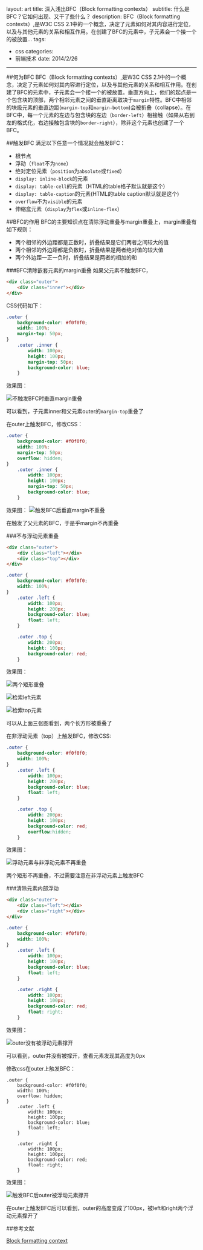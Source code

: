 layout: art
title: 深入浅出BFC（Block formatting contexts）
subtitle: 什么是BFC？它如何出现、又干了些什么？
description: BFC（Block formatting contexts）,是W3C CSS 2.1中的一个概念，决定了元素如何对其内容进行定位，以及与其他元素的关系和相互作用。在创建了BFC的元素中，子元素会一个接一个的被放置...
tags: 
- css
categories: 
- 前端技术
date: 2014/2/26
---

##何为BFC
BFC（Block formatting contexts）,是W3C CSS 2.1中的一个概念，决定了元素如何对其内容进行定位，以及与其他元素的关系和相互作用。在创建了BFC的元素中，子元素会一个接一个的被放置。垂直方向上，他们的起点是一个包含块的顶部，两个相邻元素之间的垂直距离取决于```margin```特性。BFC中相邻的块级元素的垂直边距(```margin-top```和```margin-bottom```)会被折叠（collapse）。在BFC中，每一个元素的左边与包含块的左边（```border-left```）相接触（如果从右到左的格式化，右边接触包含块的```border-right```），除非这个元素也创建了一个BFC。

##触发BFC
满足以下任意一个情况就会触发BFC：
* 根节点
* 浮动（```float```不为```none```）
* 绝对定位元素（```position```为```absolute```或```fixed```）
* ```display: inline-block```的元素
* ```display: table-cell```的元素（HTML的table格子默认就是这个）
* ```display: table-caption```的元素(HTML的table caption默认就是这个)
* ```overflow```不为```visible```的元素
* 伸缩盒元素（```display```为```flex```或```inline-flex```）

##BFC的作用
BFC的主要知识点在清除浮动重叠与margin重叠上，margin重叠有如下规则：
* 两个相邻的外边距都是正数时，折叠结果是它们两者之间较大的值
* 两个相邻的外边距都是负数时，折叠结果是两者绝对值的较大值
* 两个外边距一正一负时，折叠结果是两者的相加的和

###BFC清除嵌套元素的margin重叠
如果父元素不触发BFC，
```html
<div class="outer">
	<div class="inner"></div>
</div>
```
CSS代码如下：
```css
.outer {
	background-color: #f0f0f0;
	width: 100%;
	margin-top: 50px;
}
	.outer .inner {
		width: 100px;
		height: 100px;
		margin-top: 50px;
		background-color: blue;
	}
```

效果图：

![不触发BFC时垂直margin重叠](/img/BFC/1.png)

可以看到，子元素inner和父元素outer的```margin-top```重叠了

在outer上触发BFC，修改CSS：
```css
.outer {
	background-color: #f0f0f0;
	width: 100%;
	margin-top: 50px;
	overflow: hidden;
}
	.outer .inner {
		width: 100px;
		height: 100px;
		margin-top: 50px;
		background-color: blue;
	}
```

效果图：
![触发BFC后垂直margin不重叠](/img/BFC/2.png)

在触发了父元素的BFC，于是乎margin不再重叠

###不与浮动元素重叠
```html
<div class="outer">
	<div class="left"></div>
	<div class="top"></div>
</div>
```
```css
.outer {
	background-color: #f0f0f0;
	width: 100%;
}
	.outer .left {
		width: 100px;
		height: 200px;
		background-color: blue;
		float: left;
	}

	.outer .top {
		width: 200px;
		height: 100px;
		background-color: red;
	}
```

效果图：

![两个矩形重叠](/img/BFC/3.png)

![检索left元素](/img/BFC/4.png)

![检索top元素](/img/BFC/5.png)

可以从上面三张图看到，两个长方形被重叠了

在非浮动元素（top）上触发BFC，修改CSS:
```css
.outer {
	background-color: #f0f0f0;
	width: 100%;
}
	.outer .left {
		width: 100px;
		height: 200px;
		background-color: blue;
		float: left;
	}

	.outer .top {
		width: 200px;
		height: 100px;
		background-color: red;
		overflow:hidden;
	}
```

效果图：

![浮动元素与非浮动元素不再重叠](/img/BFC/6.png)

两个矩形不再重叠，不过需要注意在非浮动元素上触发BFC

###清除元素内部浮动
```html
<div class="outer">
	<div class="left"></div>
	<div class="right"></div>
</div>
```

```css
.outer {
	background-color: #f0f0f0;
	width: 100%;
}
	.outer .left {
		width: 100px;
		height: 100px;
		background-color: blue;
		float: left;
	}

	.outer .right {
		width: 100px;
		height: 100px;
		background-color: red;
		float: right;
	}
```
效果图：

![outer没有被浮动元素撑开](/img/BFC/7.png)

可以看到，outer并没有被撑开，查看元素发现其高度为0px

修改css在outer上触发BFC：
```
.outer {
	background-color: #f0f0f0;
	width: 100%;
	overflow: hidden;
}
	.outer .left {
		width: 100px;
		height: 100px;
		background-color: blue;
		float: left;
	}

	.outer .right {
		width: 100px;
		height: 100px;
		background-color: red;
		float: right;
	}
```
效果图：

![触发BFC后outer被浮动元素撑开](/img/BFC/8.png)

在outer上触发BFC后可以看到，outer的高度变成了100px，被left和right两个浮动元素撑开了

##参考文献

[Block formatting context](https://developer.mozilla.org/en-US/docs/Web/Guide/CSS/Block_formatting_context)







